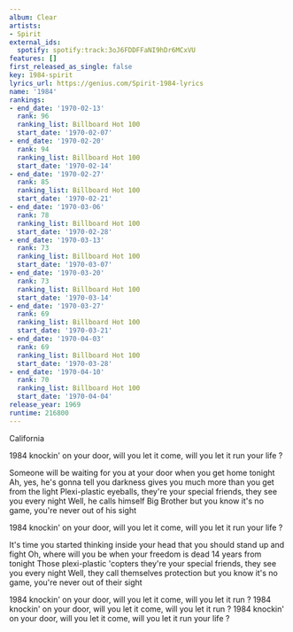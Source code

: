 ```yaml
---
album: Clear
artists:
- Spirit
external_ids:
  spotify: spotify:track:3oJ6FDDFFaNI9hDr6MCxVU
features: []
first_released_as_single: false
key: 1984-spirit
lyrics_url: https://genius.com/Spirit-1984-lyrics
name: '1984'
rankings:
- end_date: '1970-02-13'
  rank: 96
  ranking_list: Billboard Hot 100
  start_date: '1970-02-07'
- end_date: '1970-02-20'
  rank: 94
  ranking_list: Billboard Hot 100
  start_date: '1970-02-14'
- end_date: '1970-02-27'
  rank: 85
  ranking_list: Billboard Hot 100
  start_date: '1970-02-21'
- end_date: '1970-03-06'
  rank: 78
  ranking_list: Billboard Hot 100
  start_date: '1970-02-28'
- end_date: '1970-03-13'
  rank: 73
  ranking_list: Billboard Hot 100
  start_date: '1970-03-07'
- end_date: '1970-03-20'
  rank: 73
  ranking_list: Billboard Hot 100
  start_date: '1970-03-14'
- end_date: '1970-03-27'
  rank: 69
  ranking_list: Billboard Hot 100
  start_date: '1970-03-21'
- end_date: '1970-04-03'
  rank: 69
  ranking_list: Billboard Hot 100
  start_date: '1970-03-28'
- end_date: '1970-04-10'
  rank: 70
  ranking_list: Billboard Hot 100
  start_date: '1970-04-04'
release_year: 1969
runtime: 216800
---
```

California

1984 knockin' on your door, will you let it come, will you let it run your life ?

Someone will be waiting for you at your door when you get home tonight
Ah, yes, he's gonna tell you darkness gives you much more than you get from the light
Plexi-plastic eyeballs, they're your special friends, they see you every night
Well, he calls himself Big Brother but you know it's no game, you're never out of his sight

1984 knockin' on your door, will you let it come, will you let it run your life ?

It's time you started thinking inside your head that you should stand up and fight
Oh, where will you be when your freedom is dead 14 years from tonight
Those plexi-plastic 'copters they're your special friends, they see you every night
Well, they call themselves protection but you know it's no game, you're never out of their sight

1984 knockin' on your door, will you let it come, will you let it run ?
1984 knockin' on your door, will you let it come, will you let it run ?
1984 knockin' on your door, will you let it come, will you let it run your life ?
